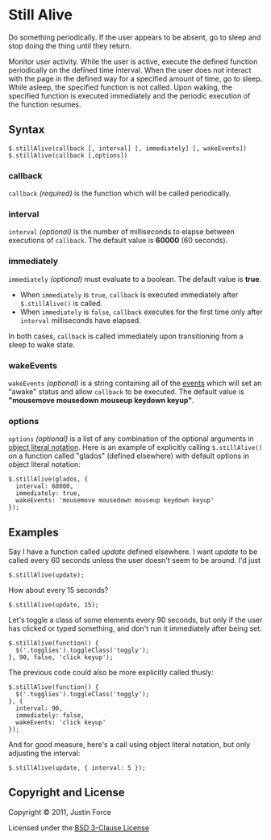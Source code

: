 Still Alive
================================================================================

Do something periodically. If the user appears to be absent, go to sleep and
stop doing the thing until they return.

Monitor user activity. While the user is active, execute the defined function
periodically on the defined time interval. When the user does not interact with
the page in the defined way for a specified amount of time, go to sleep. While
asleep, the specified function is not called. Upon waking, the specified
function is executed immediately and the periodic execution of the function
resumes.



Syntax
--------------------------------------------------------------------------------

    $.stillAlive(callback [, interval] [, immediately] [, wakeEvents])
    $.stillAlive(callback [,options])

### callback

`callback` _(required)_ is the function which will be called periodically. 

### interval

`interval` _(optional)_ is the number of milliseconds to elapse between
executions of `callback`. The default value is **60000** (60 seconds).

### immediately

`immediately` _(optional)_ must evaluate to a boolean. The default value is
**true**.

  * When `immediately` is `true`, `callback` is executed immediately after
    `$.stillAlive()` is called.
  * When `immediately` is `false`, `callback` executes for the first time only
    after `interval` milliseconds have elapsed.

In both cases, `callback` is called immediately upon transitioning from a sleep
to wake state.

### wakeEvents

`wakeEvents` _(optional)_ is a string containing all of the [events][] which
will set an "awake" status and allow `callback` to be executed. The default
value is **"mousemove mousedown mouseup keydown keyup"**.

### options

`options` _(optional)_ is a list of any combination of the optional arguments
in [object literal notation][].  Here is an example of explicitly calling
`$.stillAlive()` on a function called "glados" (defined elsewhere) with default
options in object literal notation:

    $.stillAlive(glados, {
      interval: 60000,
      immediately: true,
      wakeEvents: 'mousemove mousedown mouseup keydown keyup'
    });



Examples
--------------------------------------------------------------------------------

Say I have a function called _update_ defined elsewhere. I want _update_ to be
called every 60 seconds unless the user doesn't seem to be around. I'd just

    $.stillAlive(update);

How about every 15 seconds? 

    $.stillAlive(update, 15);

Let's toggle a class of some elements every 90 seconds, but only if the user
has clicked or typed something, and don't run it immediately after being set.

    $.stillAlive(function() {
      $('.togglies').toggleClass('toggly');
    }, 90, false, 'click keyup');

The previous code could also be more explicitly called thusly:

    $.stillAlive(function() {
      $('.togglies').toggleClass('toggly');
    }, {
      interval: 90,
      immediately: false,
      wakeEvents: 'click keyup'
    });

And for good measure, here's a call using object literal notation, but only
adjusting the interval:

    $.stillAlive(update, { interval: 5 });



Copyright and License
--------------------------------------------------------------------------------

Copyright © 2011, Justin Force

Licensed under the [BSD 3-Clause License](http://www.opensource.org/licenses/BSD-3-Clause)



[events]:http://api.jquery.com/category/events/ "Events in jQuery"
[object literal notation]:https://developer.mozilla.org/en/JavaScript/Guide/Values,_Variables,_and_Literals#Object_Literals "Object Literals at Mozilla Developer Network"

